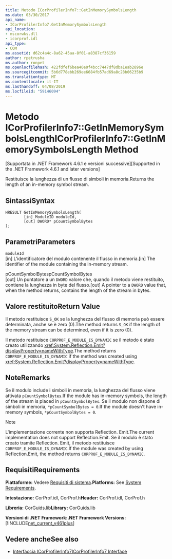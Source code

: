 ```yaml
---
title: Metodo ICorProfilerInfo7::GetInMemorySymbolsLength
ms.date: 03/30/2017
api_name:
- ICorProfilerInfo7.GetInMemorySymbolsLength
api_location:
- mscorwks.dll
- icorprof.idl
api_type:
- COM
ms.assetid: d62c4a4c-8a62-45aa-8f01-a8387cf36159
author: rpetrusha
ms.author: ronpet
ms.openlocfilehash: 422fdfef6bea40e0f4bcc7447df8dba1eab2896e
ms.sourcegitcommit: 5b6d778ebb269ee6684fb57ad69a8c28b06235b9
ms.translationtype: MT
ms.contentlocale: it-IT
ms.lasthandoff: 04/08/2019
ms.locfileid: "59146094"
---
```

# <a name="icorprofilerinfo7getinmemorysymbolslength-method"></a><span data-ttu-id="67fed-102">Metodo ICorProfilerInfo7::GetInMemorySymbolsLength</span><span class="sxs-lookup"><span data-stu-id="67fed-102">ICorProfilerInfo7::GetInMemorySymbolsLength Method</span></span>
<span data-ttu-id="67fed-103">[Supportata in .NET Framework 4.6.1 e versioni successive]</span><span class="sxs-lookup"><span data-stu-id="67fed-103">[Supported in the .NET Framework 4.6.1 and later versions]</span></span>  
  
 <span data-ttu-id="67fed-104">Restituisce la lunghezza di un flusso di simboli in memoria.</span><span class="sxs-lookup"><span data-stu-id="67fed-104">Returns the length of an in-memory symbol stream.</span></span>  
  
## <a name="syntax"></a><span data-ttu-id="67fed-105">Sintassi</span><span class="sxs-lookup"><span data-stu-id="67fed-105">Syntax</span></span>  
  
```  
HRESULT GetInMemorySymbolsLength(  
        [in] ModuleID moduleId,  
        [out] DWORD* pCountSymbolBytes  
);  
```  
  
## <a name="parameters"></a><span data-ttu-id="67fed-106">Parametri</span><span class="sxs-lookup"><span data-stu-id="67fed-106">Parameters</span></span>  
 `moduleId`  
 <span data-ttu-id="67fed-107">[in] L'identificatore del modulo contenente il flusso in memoria.</span><span class="sxs-lookup"><span data-stu-id="67fed-107">[in] The identifier of the module containing the in-memory stream.</span></span>  
  
 <span data-ttu-id="67fed-108">pCountSymbolBytes</span><span class="sxs-lookup"><span data-stu-id="67fed-108">pCountSymbolBytes</span></span>  
 <span data-ttu-id="67fed-109">[out] Un puntatore a un `DWORD` valore che, quando il metodo viene restituito, contiene la lunghezza in byte del flusso.</span><span class="sxs-lookup"><span data-stu-id="67fed-109">[out] A pointer to a `DWORD` value that, when the method returns, contains the length of the stream in bytes.</span></span>  
  
## <a name="return-value"></a><span data-ttu-id="67fed-110">Valore restituito</span><span class="sxs-lookup"><span data-stu-id="67fed-110">Return Value</span></span>  
 <span data-ttu-id="67fed-111">Il metodo restituisce `S_OK` se la lunghezza del flusso di memoria può essere determinata, anche se è zero (0).</span><span class="sxs-lookup"><span data-stu-id="67fed-111">The method returns `S_OK` if the length of the memory stream can be determined, even if it is zero (0).</span></span>  
  
 <span data-ttu-id="67fed-112">Il metodo restituisce `CORPROF_E_MODULE_IS_DYNAMIC` se il metodo è stato creato utilizzando <xref:System.Reflection.Emit?displayProperty=nameWithType>.</span><span class="sxs-lookup"><span data-stu-id="67fed-112">The method returns `CORPROF_E_MODULE_IS_DYNAMIC` if the method was created using <xref:System.Reflection.Emit?displayProperty=nameWithType>.</span></span>  
  
## <a name="remarks"></a><span data-ttu-id="67fed-113">Note</span><span class="sxs-lookup"><span data-stu-id="67fed-113">Remarks</span></span>  
 <span data-ttu-id="67fed-114">Se il modulo include i simboli in memoria, la lunghezza del flusso viene attivata `pCountSymbolBytes`.</span><span class="sxs-lookup"><span data-stu-id="67fed-114">If the module has in-memory symbols, the length of the stream is placed in `pCountSymbolBytes`.</span></span> <span data-ttu-id="67fed-115">Se il modulo non dispone di simboli in memoria, `*pCountSymbolBytes = 0`.</span><span class="sxs-lookup"><span data-stu-id="67fed-115">If the module doesn't have in-memory     symbols, `*pCountSymbolBytes = 0`.</span></span>  
  
> [!NOTE]
>  <span data-ttu-id="67fed-116">L'implementazione corrente non supporta Reflection. Emit.</span><span class="sxs-lookup"><span data-stu-id="67fed-116">The current implementation does not support Reflection.Emit.</span></span> <span data-ttu-id="67fed-117">Se il modulo è stato creato tramite Reflection. Emit, il metodo restituisce `CORPROF_E_MODULE_IS_DYNAMIC`.</span><span class="sxs-lookup"><span data-stu-id="67fed-117">If the module was created by using Reflection.Emit, the method returns `CORPROF_E_MODULE_IS_DYNAMIC`.</span></span>  
  
## <a name="requirements"></a><span data-ttu-id="67fed-118">Requisiti</span><span class="sxs-lookup"><span data-stu-id="67fed-118">Requirements</span></span>  
 <span data-ttu-id="67fed-119">**Piattaforme:** Vedere [Requisiti di sistema](../../../../docs/framework/get-started/system-requirements.md).</span><span class="sxs-lookup"><span data-stu-id="67fed-119">**Platforms:** See [System Requirements](../../../../docs/framework/get-started/system-requirements.md).</span></span>  
  
 <span data-ttu-id="67fed-120">**Intestazione:** CorProf.idl, CorProf.h</span><span class="sxs-lookup"><span data-stu-id="67fed-120">**Header:** CorProf.idl, CorProf.h</span></span>  
  
 <span data-ttu-id="67fed-121">**Libreria:** CorGuids.lib</span><span class="sxs-lookup"><span data-stu-id="67fed-121">**Library:** CorGuids.lib</span></span>  
  
 **<span data-ttu-id="67fed-122">Versioni di .NET Framework:</span><span class="sxs-lookup"><span data-stu-id="67fed-122">.NET Framework Versions:</span></span>** [!INCLUDE[net_current_v461plus](../../../../includes/net-current-v461plus-md.md)]  
  
## <a name="see-also"></a><span data-ttu-id="67fed-123">Vedere anche</span><span class="sxs-lookup"><span data-stu-id="67fed-123">See also</span></span>

- [<span data-ttu-id="67fed-124">Interfaccia ICorProfilerInfo7</span><span class="sxs-lookup"><span data-stu-id="67fed-124">ICorProfilerInfo7 Interface</span></span>](../../../../docs/framework/unmanaged-api/profiling/icorprofilerinfo7-interface.md)
